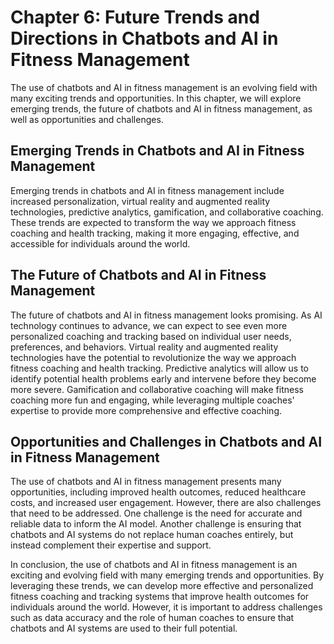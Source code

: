 Chapter 6: Future Trends and Directions in Chatbots and AI in Fitness Management
================================================================================

The use of chatbots and AI in fitness management is an evolving field with many exciting trends and opportunities. In this chapter, we will explore emerging trends, the future of chatbots and AI in fitness management, as well as opportunities and challenges.

Emerging Trends in Chatbots and AI in Fitness Management
--------------------------------------------------------

Emerging trends in chatbots and AI in fitness management include increased personalization, virtual reality and augmented reality technologies, predictive analytics, gamification, and collaborative coaching. These trends are expected to transform the way we approach fitness coaching and health tracking, making it more engaging, effective, and accessible for individuals around the world.

The Future of Chatbots and AI in Fitness Management
---------------------------------------------------

The future of chatbots and AI in fitness management looks promising. As AI technology continues to advance, we can expect to see even more personalized coaching and tracking based on individual user needs, preferences, and behaviors. Virtual reality and augmented reality technologies have the potential to revolutionize the way we approach fitness coaching and health tracking. Predictive analytics will allow us to identify potential health problems early and intervene before they become more severe. Gamification and collaborative coaching will make fitness coaching more fun and engaging, while leveraging multiple coaches' expertise to provide more comprehensive and effective coaching.

Opportunities and Challenges in Chatbots and AI in Fitness Management
---------------------------------------------------------------------

The use of chatbots and AI in fitness management presents many opportunities, including improved health outcomes, reduced healthcare costs, and increased user engagement. However, there are also challenges that need to be addressed. One challenge is the need for accurate and reliable data to inform the AI model. Another challenge is ensuring that chatbots and AI systems do not replace human coaches entirely, but instead complement their expertise and support.

In conclusion, the use of chatbots and AI in fitness management is an exciting and evolving field with many emerging trends and opportunities. By leveraging these trends, we can develop more effective and personalized fitness coaching and tracking systems that improve health outcomes for individuals around the world. However, it is important to address challenges such as data accuracy and the role of human coaches to ensure that chatbots and AI systems are used to their full potential.
